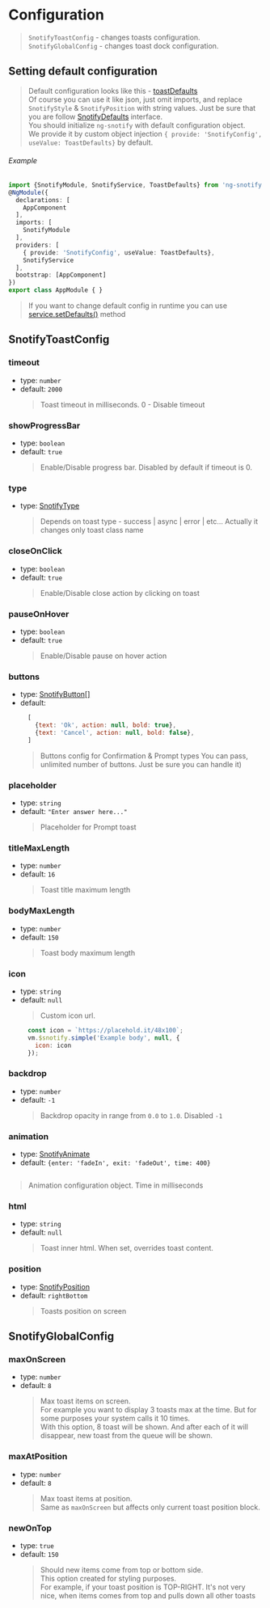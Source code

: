 # Configuration

> `SnotifyToastConfig` - changes toasts configuration.  
> `SnotifyGlobalConfig` - changes toast dock configuration.

## Setting default configuration
> Default configuration looks like this - [toastDefaults](https://github.com/artemsky/ng-snotify/blob/master/src/snotify/toastDefaults.ts)  
> Of course you can use it like json, just omit imports, and replace `SnotifyStyle` & `SnotifyPosition` with string values.
> Just be sure that you are follow [SnotifyDefaults](interfaces.md#snotifydefaults) interface.  
> You should initialize `ng-snotify` with default configuration object.   
> We provide it by custom object injection `{ provide: 'SnotifyConfig', useValue: ToastDefaults}` by default.

###### Example
```typescript
import {SnotifyModule, SnotifyService, ToastDefaults} from 'ng-snotify';
@NgModule({
  declarations: [
    AppComponent
  ],
  imports: [
    SnotifyModule
  ],
  providers: [
    { provide: 'SnotifyConfig', useValue: ToastDefaults},
    SnotifyService
  ],
  bootstrap: [AppComponent]
})
export class AppModule { }

```

> If you want to change default config in runtime you can use [service.setDefaults()](snotify.md#setdefaults) method
  
## SnotifyToastConfig

### timeout

- type: `number`
- default: `2000`
  > Toast timeout in milliseconds. 0 - Disable timeout
  
### showProgressBar

- type: `boolean`
- default: `true`
  > Enable/Disable progress bar. Disabled by default if timeout is 0.
  
### type

- type: [SnotifyType](types.md#snotifytype)
  > Depends on toast type - success | async | error | etc...
  > Actually it changes only toast class name
  
### closeOnClick

- type: `boolean`
- default: `true`
  > Enable/Disable close action by clicking on toast
  
### pauseOnHover

- type: `boolean`
- default: `true`
  > Enable/Disable pause on hover action
  
### buttons

- type: [SnotifyButton[]](interfaces.md#snotifybutton)
- default: 
  ```js
    [
      {text: 'Ok', action: null, bold: true},
      {text: 'Cancel', action: null, bold: false},
    ]
  ```
  > Buttons config for Confirmation & Prompt types
  > You can pass, unlimited number of buttons. Just be sure you can handle it)
  
### placeholder

- type: `string`
- default: `"Enter answer here..."`
  > Placeholder for Prompt toast
  
### titleMaxLength

- type: `number`
- default: `16`
  > Toast title maximum length
  
### bodyMaxLength

- type: `number`
- default: `150`
  > Toast body maximum length
  
### icon

- type: `string`
- default: `null`
  > Custom icon url.
  ```js
    const icon = `https://placehold.it/48x100`;
    vm.$snotify.simple('Example body', null, {
      icon: icon
    });
  ```
  
### backdrop

- type: `number`
- default: `-1`
  > Backdrop opacity in range from `0.0` to `1.0`. 
  > Disabled `-1` 
  
### animation

- type: [SnotifyAnimate](interfaces.md#snotifyanimate)  
- default: `{enter: 'fadeIn', exit: 'fadeOut', time: 400}`
  ```
 > Animation configuration object. Time in milliseconds
  
### html

- type: `string`
- default: `null`
  > Toast inner html. When set, overrides toast content.
  
### position

- type: [SnotifyPosition](enums.md#snotifyposition)
- default: `rightBottom`
  > Toasts position on screen
  
  
  
## SnotifyGlobalConfig
  
### maxOnScreen

- type: `number`
- default: `8`
  > Max toast items on screen.  
  > For example you want to display 3 toasts max at the time. But for some purposes your system calls it 10 times.  
  > With this option, 8 toast will be shown. And after each of it will disappear, new toast from the queue will be shown.


### maxAtPosition

- type: `number`
- default: `8`
  > Max toast items at position.    
    Same as `maxOnScreen` but affects only current toast position block.

  
### newOnTop

- type: `true`
- default: `150`
  > Should new items come from top or bottom side.   
  > This option created for styling purposes.  
  > For example, if your toast position is TOP-RIGHT. It's not very nice, when items comes from top and pulls down all other toasts
    
